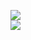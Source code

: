 [![](https://img.shields.io/badge/Made%20With-Github%20Spray-lightgrey.svg?style=for-the-badge&logo=github)](https://github.com/Annihil/github-spray#9283)  
[![](https://i.imgur.com/2DrTn0Z.gif)](https://github.com/Annihil/github-spray)